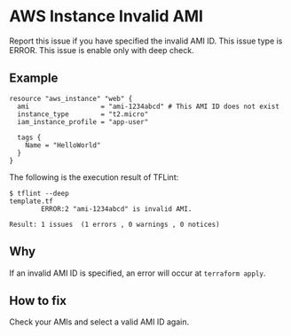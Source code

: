 # AWS Instance Invalid AMI
Report this issue if you have specified the invalid AMI ID. This issue type is ERROR. This issue is enable only with deep check.

## Example
```
resource "aws_instance" "web" {
  ami                  = "ami-1234abcd" # This AMI ID does not exist
  instance_type        = "t2.micro"
  iam_instance_profile = "app-user"

  tags {
    Name = "HelloWorld"
  }
}
```

The following is the execution result of TFLint: 

```
$ tflint --deep
template.tf
        ERROR:2 "ami-1234abcd" is invalid AMI.

Result: 1 issues  (1 errors , 0 warnings , 0 notices)
```

## Why
If an invalid AMI ID is specified, an error will occur at `terraform apply`.

## How to fix
Check your AMIs and select a valid AMI ID again.
